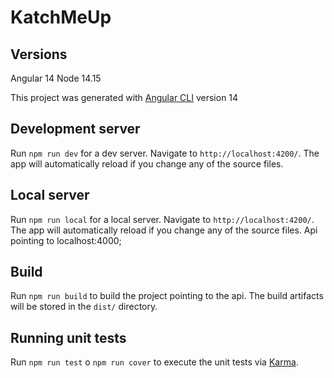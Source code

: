 # KatchMeUp

## Versions
Angular 14
Node 14.15


This project was generated with [Angular CLI](https://github.com/angular/angular-cli) version 14

## Development server

Run `npm run dev` for a dev server. Navigate to `http://localhost:4200/`. The app will automatically reload if you change any of the source files.

## Local server

Run `npm run local` for a local server. Navigate to `http://localhost:4200/`. The app will automatically reload if you change any of the source files.
Api pointing to localhost:4000;

## Build

Run `npm run build` to build the project pointing to the api. The build artifacts will be stored in the `dist/` directory.

## Running unit tests

Run `npm run test` o `npm run cover`  to execute the unit tests via [Karma](https://karma-runner.github.io).
